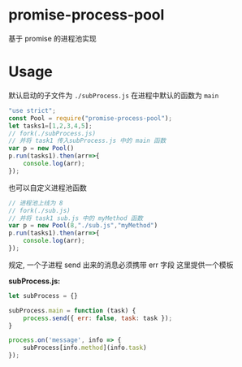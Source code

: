 # promise-process-pool
基于 promise 的进程池实现

# Usage

默认启动的子文件为 `./subProcess.js` 在进程中默认的函数为 `main`

```javascript
"use strict";
const Pool = require("promise-process-pool");
let tasks1=[1,2,3,4,5];
// fork(./subProcess.js) 
// 并将 task1 传入subProcess.js 中的 main 函数
var p = new Pool() 
p.run(tasks1).then(arr=>{
    console.log(arr);
});
```


也可以自定义进程池函数

```javascript
// 进程池上线为 8
// fork(./sub.js) 
// 并将 task1 sub.js 中的 myMethod 函数
var p = new Pool(8,"./sub.js","myMethod") 
p.run(tasks1).then(arr=>{
    console.log(arr);
});
```

规定, 一个子进程 send 出来的消息必须携带 err 字段 这里提供一个模板

__subProcess.js:__

```javascript
let subProcess = {}

subProcess.main = function (task) {
    process.send({ err: false, task: task });
}

process.on('message', info => {
    subProcess[info.method](info.task)
});

```